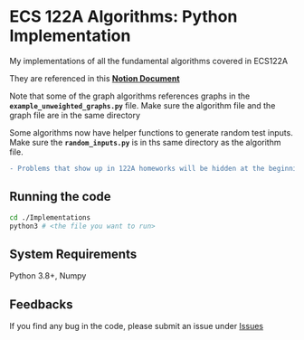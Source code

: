 # ECS 122A Algorithms: Python Implementation

My implementations of all the fundamental algorithms covered in ECS122A

They are referenced in this [**Notion Document**](https://zhongning-tommy-li.notion.site/Algorithms-122AB-baebf66e9a614361aa02360592be8e0b)

Note that some of the graph algorithms references graphs in the **`example_unweighted_graphs.py`** file. Make sure the algorithm file and the graph file are in the same directory

Some algorithms now have helper functions to generate random test inputs. Make sure the **`random_inputs.py`** is  in ths same directory as the algorithm file.

``` diff
- Problems that show up in 122A homeworks will be hidden at the beginning of the quarter to prevent cheating
```

## Running the code

```bash
cd ./Implementations
python3 # <the file you want to run>
```

## System Requirements

Python 3.8+, Numpy

## Feedbacks

If you find any bug in the code, please submit an issue under [Issues](https://github.com/tomli380576/ECS122A-Algorithms-python-implementation/issues)
